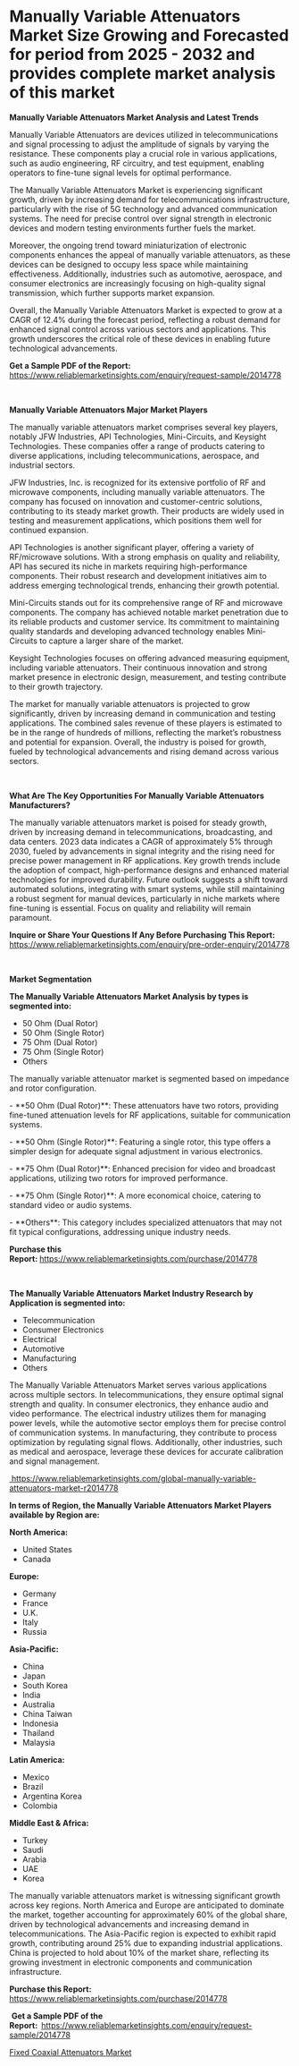 <p><h1>Manually Variable Attenuators Market Size Growing and Forecasted for period from 2025 - 2032 and provides complete market analysis of this market</h1></p><p><strong>Manually Variable Attenuators Market Analysis and Latest Trends</strong></p>
<p><p>Manually Variable Attenuators are devices utilized in telecommunications and signal processing to adjust the amplitude of signals by varying the resistance. These components play a crucial role in various applications, such as audio engineering, RF circuitry, and test equipment, enabling operators to fine-tune signal levels for optimal performance.</p><p>The Manually Variable Attenuators Market is experiencing significant growth, driven by increasing demand for telecommunications infrastructure, particularly with the rise of 5G technology and advanced communication systems. The need for precise control over signal strength in electronic devices and modern testing environments further fuels the market.</p><p>Moreover, the ongoing trend toward miniaturization of electronic components enhances the appeal of manually variable attenuators, as these devices can be designed to occupy less space while maintaining effectiveness. Additionally, industries such as automotive, aerospace, and consumer electronics are increasingly focusing on high-quality signal transmission, which further supports market expansion.</p><p>Overall, the Manually Variable Attenuators Market is expected to grow at a CAGR of 12.4% during the forecast period, reflecting a robust demand for enhanced signal control across various sectors and applications. This growth underscores the critical role of these devices in enabling future technological advancements.</p></p>
<p><strong>Get a Sample PDF of the Report:&nbsp;</strong> <a href="https://www.reliablemarketinsights.com/enquiry/request-sample/2014778?utm_campaign=2102&utm_medium=2&utm_source=Github&utm_content=ia&utm_term=29032025&utm_id=manually-variable-attenuators">https://www.reliablemarketinsights.com/enquiry/request-sample/2014778</a></p>
<p>&nbsp;</p>
<p><strong>Manually Variable Attenuators Major Market Players</strong></p>
<p><p>The manually variable attenuators market comprises several key players, notably JFW Industries, API Technologies, Mini-Circuits, and Keysight Technologies. These companies offer a range of products catering to diverse applications, including telecommunications, aerospace, and industrial sectors.</p><p>JFW Industries, Inc. is recognized for its extensive portfolio of RF and microwave components, including manually variable attenuators. The company has focused on innovation and customer-centric solutions, contributing to its steady market growth. Their products are widely used in testing and measurement applications, which positions them well for continued expansion.</p><p>API Technologies is another significant player, offering a variety of RF/microwave solutions. With a strong emphasis on quality and reliability, API has secured its niche in markets requiring high-performance components. Their robust research and development initiatives aim to address emerging technological trends, enhancing their growth potential.</p><p>Mini-Circuits stands out for its comprehensive range of RF and microwave components. The company has achieved notable market penetration due to its reliable products and customer service. Its commitment to maintaining quality standards and developing advanced technology enables Mini-Circuits to capture a larger share of the market.</p><p>Keysight Technologies focuses on offering advanced measuring equipment, including variable attenuators. Their continuous innovation and strong market presence in electronic design, measurement, and testing contribute to their growth trajectory.</p><p>The market for manually variable attenuators is projected to grow significantly, driven by increasing demand in communication and testing applications. The combined sales revenue of these players is estimated to be in the range of hundreds of millions, reflecting the market’s robustness and potential for expansion. Overall, the industry is poised for growth, fueled by technological advancements and rising demand across various sectors.</p></p>
<p>&nbsp;</p>
<p><strong>What Are The Key Opportunities For Manually Variable Attenuators Manufacturers?</strong></p>
<p><p>The manually variable attenuators market is poised for steady growth, driven by increasing demand in telecommunications, broadcasting, and data centers. 2023 data indicates a CAGR of approximately 5% through 2030, fueled by advancements in signal integrity and the rising need for precise power management in RF applications. Key growth trends include the adoption of compact, high-performance designs and enhanced material technologies for improved durability. Future outlook suggests a shift toward automated solutions, integrating with smart systems, while still maintaining a robust segment for manual devices, particularly in niche markets where fine-tuning is essential. Focus on quality and reliability will remain paramount.</p></p>
<p><strong>Inquire or Share Your Questions If Any Before Purchasing This Report:</strong> <a href="https://www.reliablemarketinsights.com/enquiry/pre-order-enquiry/2014778?utm_campaign=2102&utm_medium=2&utm_source=Github&utm_content=ia&utm_term=29032025&utm_id=manually-variable-attenuators">https://www.reliablemarketinsights.com/enquiry/pre-order-enquiry/2014778</a></p>
<p>&nbsp;</p>
<p><strong>Market Segmentation</strong></p>
<p><strong>The Manually Variable Attenuators Market Analysis by types is segmented into:</strong></p>
<p><ul><li>50 Ohm (Dual Rotor)</li><li>50 Ohm (Single Rotor)</li><li>75 Ohm (Dual Rotor)</li><li>75 Ohm (Single Rotor)</li><li>Others</li></ul></p>
<p><p>The manually variable attenuator market is segmented based on impedance and rotor configuration. </p><p>- **50 Ohm (Dual Rotor)**: These attenuators have two rotors, providing fine-tuned attenuation levels for RF applications, suitable for communication systems. </p><p>- **50 Ohm (Single Rotor)**: Featuring a single rotor, this type offers a simpler design for adequate signal adjustment in various electronics.</p><p>- **75 Ohm (Dual Rotor)**: Enhanced precision for video and broadcast applications, utilizing two rotors for improved performance.</p><p>- **75 Ohm (Single Rotor)**: A more economical choice, catering to standard video or audio systems.</p><p>- **Others**: This category includes specialized attenuators that may not fit typical configurations, addressing unique industry needs.</p></p>
<p><strong>Purchase this Report:&nbsp;</strong><a href="https://www.reliablemarketinsights.com/purchase/2014778?utm_campaign=2102&utm_medium=2&utm_source=Github&utm_content=ia&utm_term=29032025&utm_id=manually-variable-attenuators">https://www.reliablemarketinsights.com/purchase/2014778</a></p>
<p>&nbsp;</p>
<p><strong>The Manually Variable Attenuators Market Industry Research by Application is segmented into:</strong></p>
<p><ul><li>Telecommunication</li><li>Consumer Electronics</li><li>Electrical</li><li>Automotive</li><li>Manufacturing</li><li>Others</li></ul></p>
<p><p>The Manually Variable Attenuators Market serves various applications across multiple sectors. In telecommunications, they ensure optimal signal strength and quality. In consumer electronics, they enhance audio and video performance. The electrical industry utilizes them for managing power levels, while the automotive sector employs them for precise control of communication systems. In manufacturing, they contribute to process optimization by regulating signal flows. Additionally, other industries, such as medical and aerospace, leverage these devices for accurate calibration and signal management.</p></p>
<p><a href="https://www.reliablemarketinsights.com/global-manually-variable-attenuators-market-r2014778?utm_campaign=2102&utm_medium=2&utm_source=Github&utm_content=ia&utm_term=29032025&utm_id=manually-variable-attenuators">&nbsp;https://www.reliablemarketinsights.com/global-manually-variable-attenuators-market-r2014778</a></p>
<p><strong>In terms of Region, the Manually Variable Attenuators Market Players available by Region are:</strong></p>
<p>
    <p> <strong> North America: </strong>
        <ul>
            <li>United States</li>
            <li>Canada</li>
        </ul>
        </p> 
    <p> <strong> Europe: </strong>
        <ul>
            <li>Germany</li>
            <li>France</li>
            <li>U.K.</li>
            <li>Italy</li>
            <li>Russia</li>
        </ul>
        </p> 
    <p> <strong> Asia-Pacific: </strong>
        <ul>
            <li>China</li>
            <li>Japan</li>
            <li>South Korea</li>
            <li>India</li>
            <li>Australia</li>
            <li>China Taiwan</li>
            <li>Indonesia</li>
            <li>Thailand</li>
            <li>Malaysia</li>
        </ul>
        </p> 
    <p> <strong> Latin America: </strong>
        <ul>
            <li>Mexico</li>
            <li>Brazil</li>
            <li>Argentina Korea</li>
            <li>Colombia</li>
        </ul>
        </p> 
    <p> <strong> Middle East & Africa: </strong>
        <ul>
            <li>Turkey</li>
            <li>Saudi</li>
            <li>Arabia</li>
            <li>UAE</li>
            <li>Korea</li>
        </ul>
    </p>
    </p>
<p><p>The manually variable attenuators market is witnessing significant growth across key regions. North America and Europe are anticipated to dominate the market, together accounting for approximately 60% of the global share, driven by technological advancements and increasing demand in telecommunications. The Asia-Pacific region is expected to exhibit rapid growth, contributing around 25% due to expanding industrial applications. China is projected to hold about 10% of the market share, reflecting its growing investment in electronic components and communication infrastructure.</p></p>
<p><strong>Purchase this Report: </strong><a href="https://www.reliablemarketinsights.com/purchase/2014778?utm_campaign=2102&utm_medium=2&utm_source=Github&utm_content=ia&utm_term=29032025&utm_id=manually-variable-attenuators">https://www.reliablemarketinsights.com/purchase/2014778</a></p>
<p>&nbsp;<strong>Get a Sample PDF of the Report:&nbsp;&nbsp;</strong><a href="https://www.reliablemarketinsights.com/enquiry/request-sample/2014778?utm_campaign=2102&utm_medium=2&utm_source=Github&utm_content=ia&utm_term=29032025&utm_id=manually-variable-attenuators">https://www.reliablemarketinsights.com/enquiry/request-sample/2014778</a></p>
<p><strong></strong></p>
<p><p><a href="https://github.com/ygfu6u/Market-Research-Report-List-2/blob/main/fixed-coaxial-attenuators-market.md?utm_campaign=2102&utm_medium=2&utm_source=Github&utm_content=ia&utm_term=29032025&utm_id=manually-variable-attenuators">Fixed Coaxial Attenuators Market</a></p></p>